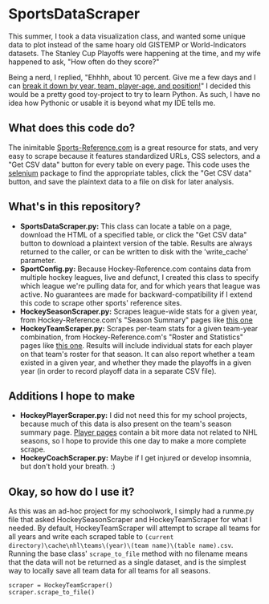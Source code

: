 # SportsDataScraper
This summer, I took a data visualization class, and wanted some unique data to plot instead of the same hoary old GISTEMP or World-Indicators datasets. The Stanley Cup Playoffs were happening at the time, and my wife happened to ask, "How often do they score?"

Being a nerd, I replied, "Ehhhh, about 10 percent. Give me a few days and I can [break it down by year, team, player-age, and position!](https://public.tableau.com/profile/rj.cantrell#!/vizhome/NHLShotPercentage_midterm/Dashboard)" I decided this would be a pretty good toy-project to try to learn Python. As such, I have no idea how Pythonic or usable it is beyond what my IDE tells me.

## What does this code do?
The inimitable [Sports-Reference.com](https://www.sports-reference.com/) is a great resource for stats, and very easy to scrape because it features standardized URLs, CSS selectors, and a "Get CSV data" button for every table on every page. This code uses the [selenium](https://pypi.python.org/pypi/selenium) package to find the appropriate tables, click the "Get CSV data" button, and save the plaintext data to a file on disk for later analysis.

## What's in this repository?
- **SportsDataScraper.py:** This class can locate a table on a page, download the HTML of a specified table, or click the "Get CSV data" button to download a plaintext version of the table. Results are always returned to the caller, or can be written to disk with the 'write_cache' parameter.
- **SportConfig.py:** Because Hockey-Reference.com contains data from multiple hockey leagues, live and defunct, I created this class to specify which league we're pulling data for, and for which years that league was active. No guarantees are made for backward-compatibility if I extend this code to scrape other sports' reference sites.
- **HockeySeasonScraper.py:** Scrapes league-wide stats for a given year, from Hockey-Reference.com's "Season Summary" pages like [this one](https://www.hockey-reference.com/leagues/NHL_2017.html)
- **HockeyTeamScraper.py:** Scrapes per-team stats for a given team-year combination, from Hockey-Reference.com's "Roster and Statistics" pages like [this one](https://www.hockey-reference.com/teams/PIT/2017.html). Results will include individual stats for each player on that team's roster for that season. It can also report whether a team existed in a given year, and whether they made the playoffs in a given year (in order to record playoff data in a separate CSV file).

## Additions I hope to make
- **HockeyPlayerScraper.py:** I did not need this for my school projects, because much of this data is also present on the team's season summary page. [Player pages](https://www.hockey-reference.com/players/k/kesseph01.html) contain a bit more data not related to NHL seasons, so I hope to provide this one day to make a more complete scrape.
- **HockeyCoachScraper.py:** Maybe if I get injured or develop insomnia, but don't hold your breath. :)

## Okay, so how do I use it?
As this was an ad-hoc project for my schoolwork, I simply had a runme.py file that asked HockeySeasonScraper and HockeyTeamScraper for what I needed. By default, HockeyTeamScraper will attempt to scrape all teams for all years and write each scraped table to `(current directory)\cache\nhl\teams\(year)\(team name)\(table name).csv`. Running the base class' `scrape_to_file` method with no filename means that the data will not be returned as a single dataset, and is the simplest way to locally save all team data for all teams for all seasons.

~~~
scraper = HockeyTeamScraper()
scraper.scrape_to_file()
~~~
